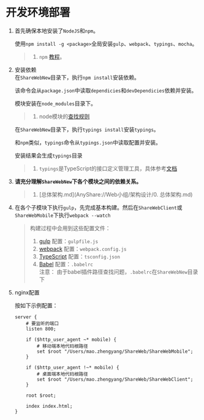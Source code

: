 # 开发环境部署

1.  首先确保本地安装了`NodeJS`和`npm`。

    使用`npm install -g <package>`全局安装`gulp`、`webpack`、`typings`、`mocha`。 

    > 1. `npm` [教程](https://docs.npmjs.com/)。

2. 安装依赖  
    在`ShareWebNew`目录下，执行`npm install`安装依赖。

    该命令会从`package.json`中读取`dependicies`和`devDependicies`依赖并安装。

    模块安装在`node_modules`目录下。

    > 1. node模块的[查找规则](https://nodejs.org/api/modules.html#modules_modules)

    在`ShareWebNew`目录下，执行`typings install`安装`typings`。
    
    和`npm`类似，`typings`命令从`typings.json`中读取配置并安装。
    
    安装结果会生成`typings`目录

    > 1. `typings`是TypeScript的接口定义管理工具，具体参考[文档](https://github.com/typings/typings/blob/master/docs/commands.md)

3. **请充分理解`ShareWebNew`下各个模块之间的依赖关系。**
    > 1. [总体架构.md](AnyShare://Web小组/架构设计/0. 总体架构.md)

4. 在各个子模块下执行`gulp`，先完成基本构建。然后在`ShareWebClient`或`ShareWebMobile`下执行`webpack --watch`
    
    > 构建过程中会用到这些配置文件：  
    > 1. [gulp](http://gulpjs.com/) 配置：`gulpfile.js`  
    > 2. [webpack](http://webpack.github.io/docs/) 配置：`webpack.config.js`  
    > 3. [TypeScript](http://www.typescriptlang.org/) 配置：`tsconfig.json`  
    > 4. [Babel](https://babeljs.io/) 配置：`.babelrc`  
        注意： 由于babel插件路径查找问题，`.babelrc`在`ShareWebNew`目录下  

5. nginx配置

    按如下示例配置：

    ```
    server {
        # 要监听的端口
        listen 800;

        if ($http_user_agent ~* mobile) {
            # 移动端本地代码根路径
            set $root "/Users/mao.zhengyang/ShareWeb/ShareWebMobile";
        }

        if ($http_user_agent !~* mobile) {
            # 桌面端本地代码根路径
            set $root "/Users/mao.zhengyang/ShareWeb/ShareWebClient";
        }

        root $root;

        index index.html;
    }
    ```
